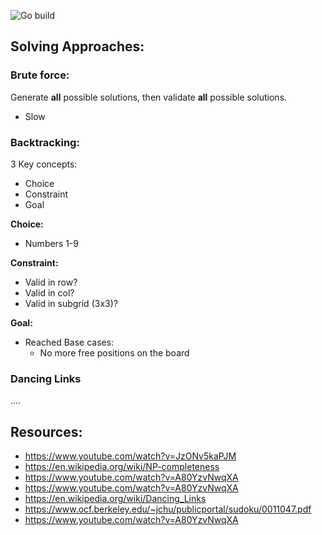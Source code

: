 ![Go build](https://github.com/jacques-andre/go-sudoku/actions/workflows/go.yml/badge.svg)


## Solving Approaches:

### Brute force:
Generate **all** possible solutions, then validate **all** possible solutions.
- Slow

### Backtracking:
3 Key concepts:
- Choice
- Constraint
- Goal

**Choice:**
- Numbers 1-9

**Constraint:**
- Valid in row?
- Valid in col?
- Valid in subgrid (3x3)?

**Goal:**
- Reached Base cases:
  - No more free positions on the board

### Dancing Links

....
## Resources:
- https://www.youtube.com/watch?v=JzONv5kaPJM
- https://en.wikipedia.org/wiki/NP-completeness
- https://www.youtube.com/watch?v=A80YzvNwqXA
- https://www.youtube.com/watch?v=A80YzvNwqXA
- https://en.wikipedia.org/wiki/Dancing_Links
- https://www.ocf.berkeley.edu/~jchu/publicportal/sudoku/0011047.pdf
- https://www.youtube.com/watch?v=A80YzvNwqXA 
